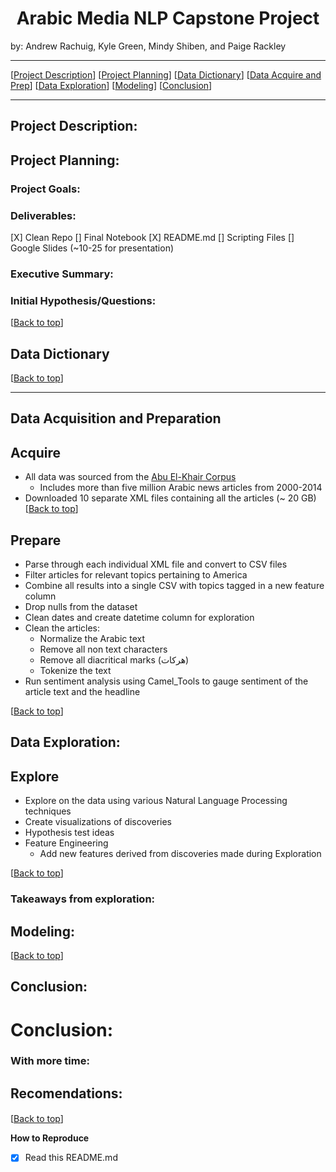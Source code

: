 # <center><a name="top"></a>Arabic Media NLP Capstone Project

by: Andrew Rachuig, Kyle Green, Mindy Shiben, and Paige Rackley </center>



 * * *  
[[Project Description](#project_description)]
[[Project Planning](#planning)]
[[Data Dictionary](#dictionary)]
[[Data Acquire and Prep](#wrangle)]
[[Data Exploration](#explore)]
[[Modeling](#model)]
[[Conclusion](#conclusion)]
___



## <a name="project_description"></a>Project Description:

## <a name="planning"></a>Project Planning:
  
  
 ### Project Goals: 

  
  
 ### Deliverables:
[X] Clean Repo
[] Final Notebook
[X] README.md
[] Scripting Files
[] Google Slides (~10-25 for presentation)

###  Executive Summary: 

  
        
### Initial Hypothesis/Questions: 


[[Back to top](#top)]


## <a name="dictionary"></a>Data Dictionary  
[[Back to top](#top)]


***

## <a name="wrangle"></a>Data Acquisition and Preparation
  
## Acquire
- All data was sourced from the [Abu El-Khair Corpus](http://abuelkhair.net/index.php/en/arabic/abu-el-khair-corpus)
    - Includes more than five million Arabic news articles from 2000-2014
- Downloaded 10 separate XML files containing all the articles (~ 20 GB)
[[Back to top](#top)]

## Prepare
- Parse through each individual XML file and convert to CSV files
- Filter articles for relevant topics pertaining to America
- Combine all results into a single CSV with topics tagged in a new feature column
- Drop nulls from the dataset
- Clean dates and create datetime column for exploration
- Clean the articles:
  - Normalize the Arabic text
  - Remove all non text characters
  - Remove all diacritical marks (هركات)
  - Tokenize the text
- Run sentiment analysis using Camel_Tools to gauge sentiment of the article text and the headline

[[Back to top](#top)]


  
## <a name="explore"></a>Data Exploration:
##  Explore
- Explore on the data using various Natural Language Processing techniques
- Create visualizations of discoveries
- Hypothesis test ideas
- Feature Engineering
  - Add new features derived from discoveries made during Exploration

 
[[Back to top](#top)]

### Takeaways from exploration:

## <a name="model"></a>Modeling:

  
[[Back to top](#top)]



## <a name="conclusion"></a>Conclusion:
  
 # Conclusion:




  
### With more time:

## Recomendations: 
####

[[Back to top](#top)]
  
  
  **How to Reproduce**
- [x] Read this README.md

